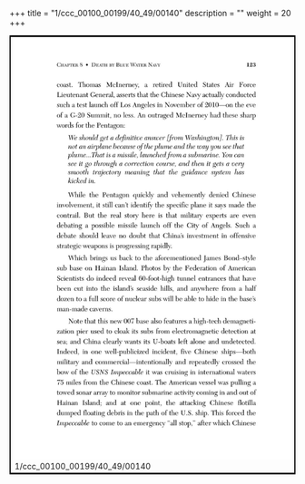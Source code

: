 +++
title = "1/ccc_00100_00199/40_49/00140"
description = ""
weight = 20
+++

<table style="border:2px solid black;max-width:800px;max-height:800px;" 
><tr><td>
<img class="center-fit-jpg"
src="/jpg_/out_jpg_dbc_140.jpg">
1/ccc_00100_00199/40_49/00140
</img></td></tr></table>
